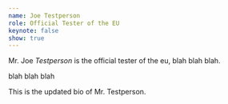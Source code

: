 ```yaml
---
name: Joe Testperson
role: Official Tester of the EU
keynote: false
show: true
---
```


Mr. Joe *Testperson* is the official tester of the eu, blah blah blah.

blah blah blah

This is the updated bio of Mr. Testperson.